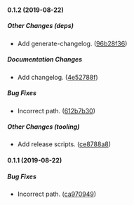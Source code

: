 #### 0.1.2 (2019-08-22)

##### Other Changes (deps)

*  Add generate-changelog. ([96b28f36](https://github.com/sustained/nuxt-dynamic-markdown/commit/96b28f36324bc586fe2de7ad9982c5eb4ef3f23f))

##### Documentation Changes

*  Add changelog. ([4e52788f](https://github.com/sustained/nuxt-dynamic-markdown/commit/4e52788f86d1ab6b4508bb60ce198409a6b278c1))

##### Bug Fixes

*  Incorrect path. ([612b7b30](https://github.com/sustained/nuxt-dynamic-markdown/commit/612b7b306b9ba751766d2fd048326c3adbc07b6c))

##### Other Changes (tooling)

*  Add release scripts. ([ce8788a8](https://github.com/sustained/nuxt-dynamic-markdown/commit/ce8788a80816cbd936ea9250842798aab08e779b))

#### 0.1.1 (2019-08-22)

##### Bug Fixes

*  Incorrect path. ([ca970949](https://github.com/sustained/nuxt-dynamic-markdown/commit/ca9709491ff9873c317d79597556797372246885))


